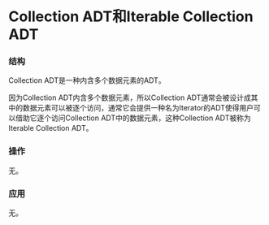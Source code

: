 # Collection ADT和Iterable Collection ADT

### 结构

Collection ADT是一种内含多个数据元素的ADT。

因为Collection ADT内含多个数据元素，所以Collection ADT通常会被设计成其中的数据元素可以被逐个访问，通常它会提供一种名为Iterator的ADT使得用户可以借助它逐个访问Collection ADT中的数据元素，这种Collection ADT被称为Iterable Collection ADT。

### 操作

无。

### 应用

无。

